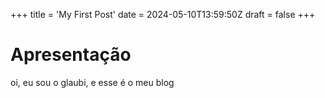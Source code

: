+++
title = 'My First Post'
date = 2024-05-10T13:59:50Z
draft = false
+++
# Apresentação
oi, eu sou o glaubi, e esse é o meu blog